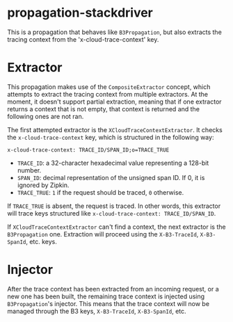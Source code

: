 # propagation-stackdriver

This is a propagation that behaves like `B3Propagation`, but also extracts the tracing context from the 'x-cloud-trace-context' key.

# Extractor

This propagation makes use of the `CompositeExtractor` concept, which attempts to extract the tracing context from multiple extractors.
At the moment, it doesn't support partial extraction, meaning that if one extractor returns a context that is not empty, that context is returned and the following ones are not ran.

The first attempted extractor is the `XCloudTraceContextExtractor`.
It checks the `x-cloud-trace-context` key, which is structured in the following way:

`x-cloud-trace-context: TRACE_ID/SPAN_ID;o=TRACE_TRUE`

* `TRACE_ID`: a 32-character hexadecimal value representing a 128-bit number.
* `SPAN_ID`: decimal representation of the unsigned span ID. If 0, it is ignored by Zipkin.
* `TRACE_TRUE`: `1` if the request should be traced, `0` otherwise.

If `TRACE_TRUE` is absent, the request is traced.
In other words, this extractor will trace keys structured like `x-cloud-trace-context: TRACE_ID/SPAN_ID`.

If `XCloudTraceContextExtractor` can't find a context, the next extractor is the `B3Propagation` one.
Extraction will proceed using the `X-B3-TraceId`, `X-B3-SpanId`, etc. keys.

# Injector

After the trace context has been extracted from an incoming request, or a new one has been built, the remaining trace context is injected using `B3Propagation`'s injector.
This means that the trace context will now be managed through the B3 keys, `X-B3-TraceId`, `X-B3-SpanId`, etc.
